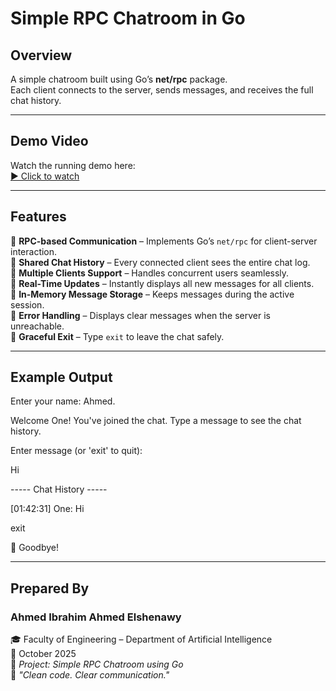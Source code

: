 # Simple RPC Chatroom in Go

## Overview
  A simple chatroom built using Go’s **net/rpc** package.  
  Each client connects to the server, sends messages, and receives the full chat history.

---

## Demo Video
Watch the running demo here:  
[▶️ Click to watch](https://drive.google.com/file/d/1qqBQyplN591b0Ed2ivn6BkMZYM_6TuSX/view?usp=drive_link)

---

## Features
💠 **RPC-based Communication** – Implements Go’s `net/rpc` for client-server interaction.  
💠 **Shared Chat History** – Every connected client sees the entire chat log.  
💠 **Multiple Clients Support** – Handles concurrent users seamlessly.  
💠 **Real-Time Updates** – Instantly displays all new messages for all clients.  
💠 **In-Memory Message Storage** – Keeps messages during the active session.  
💠 **Error Handling** – Displays clear messages when the server is unreachable.  
💠 **Graceful Exit** – Type `exit` to leave the chat safely.  

---

## Example Output
Enter your name: Ahmed.

Welcome One! You've joined the chat. Type a message to see the chat history.

Enter message (or 'exit' to quit):

Hi

----- Chat History -----

[01:42:31] One: Hi

exit

👋 Goodbye!


---

## Prepared By
  ###   **Ahmed Ibrahim Ahmed Elshenawy**
  🎓     Faculty of Engineering – Department of Artificial Intelligence  
  📅     October 2025  
  💼     *Project: Simple RPC Chatroom using Go*  
  💬     *"Clean code. Clear communication."*
